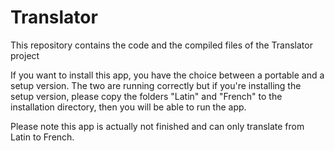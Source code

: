 # Translator
This repository contains the code and the compiled files of the Translator project

If you want to install this app, you have the choice between a portable and a setup version. The two are running correctly but if you're
installing the setup version, please copy the folders "Latin" and "French" to the installation directory, then you will be able to run the
app.

Please note this app is actually not finished and can only translate from Latin to French.
